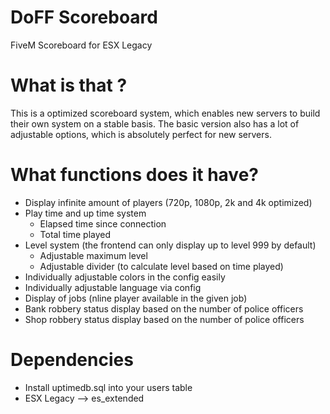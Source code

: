 # DoFF Scoreboard
FiveM Scoreboard for ESX Legacy

# What is that ?

This is a optimized scoreboard system, which enables new servers to build their own system on a stable basis. The basic version also has a lot of adjustable options, which is absolutely perfect for new servers.

# What functions does it have?

- Display infinite amount of players (720p, 1080p, 2k and 4k optimized)
- Play time and up time system
    - Elapsed time since connection
    - Total time played
- Level system (the frontend can only display up to level 999 by default)
    - Adjustable maximum level
    - Adjustable divider (to calculate level based on time played)
- Individually adjustable colors in the config easily
- Individually adjustable language via config
- Display of jobs (nline player available in the given job)
- Bank robbery status display based on the number of police officers
- Shop robbery status display based on the number of police officers

# Dependencies
- Install uptimedb.sql into your users table
- ESX Legacy --> es_extended
